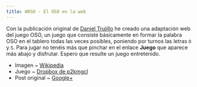 ```yaml
---
title: WOSO - El OSO en la web
---
```


Con la publicación original de [Daniel Trujillo](https://plus.google.com/114571188949142574808/) he creado una adaptación web del juego OSO, un juego que consiste básicamente en formar la palabra OSO en el tablero todas las veces posibles, poniendo por turnos las letras `O` y `S`.
Para jugar no tenéis más que pinchar en el enlace **Juego** que aparece más abajo y disfrutar. Espero que resulte un juego entretenido.

 - Imagen ~ [Wikipedia](http://es.wikipedia.org/wiki/Oso_(juego))
 - Juego ~ [Dropbox de p2kmgcl](http://dl.dropbox.com/u/6037255/woso.html)
 - Post original ~ [Google+](https://plus.google.com/114571188949142574808/posts/Xyyxzrd6xHQ)

